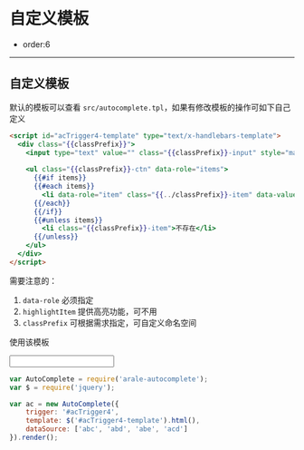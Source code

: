 # 自定义模板

- order:6

----

## 自定义模板

默认的模板可以查看 `src/autocomplete.tpl`，如果有修改模板的操作可如下自己定义

````html
<script id="acTrigger4-template" type="text/x-handlebars-template">
  <div class="{{classPrefix}}">
    <input type="text" value="" class="{{classPrefix}}-input" style="margin:5px;">
    
    <ul class="{{classPrefix}}-ctn" data-role="items">
      {{#if items}}
      {{#each items}}
        <li data-role="item" class="{{../classPrefix}}-item" data-value="{{matchKey}}">{{matchKey}}</li>
      {{/each}}
      {{/if}}
      {{#unless items}}
        <li class="{{classPrefix}}-item">不存在</li>
      {{/unless}}
    </ul>
  </div>
</script>
````

需要注意的：

1. `data-role` 必须指定
2. `highlightItem` 提供高亮功能，可不用
3. `classPrefix` 可根据需求指定，可自定义命名空间

使用该模板

<input id="acTrigger4" type="text" value="" />

````javascript
var AutoComplete = require('arale-autocomplete');
var $ = require('jquery');

var ac = new AutoComplete({
    trigger: '#acTrigger4',
    template: $('#acTrigger4-template').html(),
    dataSource: ['abc', 'abd', 'abe', 'acd']
}).render();
````